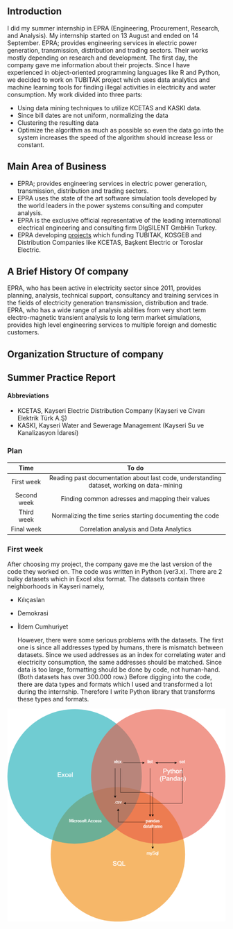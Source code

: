 ## Introduction

  I did my summer internship in EPRA (Engineering, Procurement, Research, and Analysis). My internship started on 13 August and ended on 14 September. EPRA; provides engineering services in electric power generation, transmission, distribution and trading sectors. Their works mostly depending on research and development. The first day, the company gave me information about their projects. Since I have experienced in object-oriented programming languages like R and Python, we decided to work on TUBITAK project which uses data analytics and machine learning tools for finding illegal activities in electricity and water consumption.  My work divided into three parts:
* Using data mining techniques to utilize KCETAS and KASKI data. 
* Since bill dates are not uniform, normalizing the data
* Clustering the resulting data
* Optimize the algorithm as much as possible so even the data go into the system increases the speed of the algorithm should increase less or constant.

## Main Area of Business
* EPRA; provides engineering services in electric power generation, transmission, distribution and trading sectors. 
* EPRA uses the state of the art software simulation tools developed by the world leaders in the power systems consulting and computer analysis.
* EPRA is the exclusive official representative of the leading international electrical engineering and consulting firm DIgSILENT GmbH​ in Turkey. ​
* EPRA developing [projects](https://www.epra.com.tr/projects) which funding TUBITAK, KOSGEB and Distribution Companies like KCETAS, Başkent Electric or Toroslar Electric. 

## A Brief History Of company
EPRA, who has been active in electricity sector since 2011, provides planning, analysis, technical support, consultancy and training services in the fields of electricity generation transmission, distribution and trade. EPRA, who has a wide range of analysis abilities from very short term electro-magnetic transient analysis to long term market simulations, provides high level engineering services to multiple foreign and domestic customers. 

## Organization Structure of company

## Summer Practice Report
####  Abbreviations
* KCETAS, Kayseri Electric Distribution Company (Kayseri ve Civarı Elektrik Türk A.Ş)
* KASKI, Kayseri Water and Sewerage Management (Kayseri Su ve Kanalizasyon İdaresi)

### Plan 
|     Time      |                                            To do                                            |
|:-------------:|:-------------------------------------------------------------------------------------------:|
|   First week  | Reading past documentation  about last code, understanding  dataset, working on data-mining |
|  Second week  |                       Finding common adresses and mapping their values                      |
|   Third week  |                   Normalizing the time series starting documenting the code                 |
|  Final week   |                            Correlation analysis and  Data Analytics                         |

### First week
After choosing my project, the company gave me the last version of the code they worked on. The code was written in Python (ver3.x). There are 2 bulky datasets which in Excel xlsx format. The datasets contain three  neighborhoods in Kayseri namely,
* Kılıçaslan
* Demokrasi
* İldem Cumhuriyet

  However, there were some serious problems with the datasets. The first one is since all addresses typed by humans, there is mismatch between datasets. Since we used addresses as an index for correlating water and electricity consumption, the same addresses should be matched. Since data is too large, formatting should be done by code, not human-hand. (Both datasets has over 300.000 row.)
Before digging into the code, there are data types and formats which I used and transformed a lot during the internship. Therefore I write Python library that transforms these types and formats. 

![Venn Chart](https://github.com/nailtosun/data_formatter/blob/master/venn_diagram.png)

